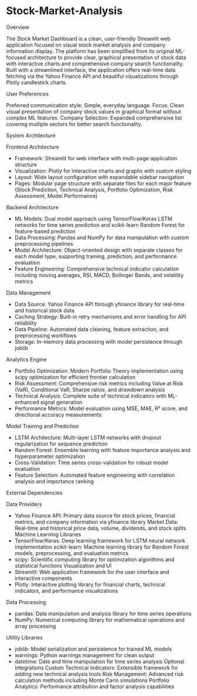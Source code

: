 # Stock-Market-Analysis
Overview

The Stock Market Dashboard is a clean, user-friendly Streamlit web application focused on visual stock market analysis and company information display. The platform has been simplified from its original ML-focused architecture to provide clear, graphical presentation of stock data with interactive charts and comprehensive company search functionality. Built with a streamlined interface, the application offers real-time data fetching via the Yahoo Finance API and beautiful visualizations through Plotly candlestick charts.

User Preferences

Preferred communication style: Simple, everyday language. Focus: Clean visual presentation of company stock values in graphical format without complex ML features. Company Selection: Expanded comprehensive list covering multiple sectors for better search functionality.

System Architecture

Frontend Architecture

* Framework: Streamlit for web interface with multi-page application structure
* Visualization: Plotly for interactive charts and graphs with custom styling
* Layout: Wide layout configuration with expandable sidebar navigation
* Pages: Modular page structure with separate files for each major feature (Stock Prediction, Technical Analysis, Portfolio Optimization, Risk Assessment, Model Performance)

Backend Architecture

* ML Models: Dual model approach using TensorFlow/Keras LSTM networks for time series prediction and scikit-learn Random Forest for feature-based prediction
* Data Processing: Pandas and NumPy for data manipulation with custom preprocessing pipelines
* Model Architecture: Object-oriented design with separate classes for each model type, supporting training, prediction, and performance evaluation
* Feature Engineering: Comprehensive technical indicator calculation including moving averages, RSI, MACD, Bollinger Bands, and volatility metrics

Data Management

* Data Source: Yahoo Finance API through yfinance library for real-time and historical stock data
* Caching Strategy: Built-in retry mechanisms and error handling for API reliability
* Data Pipeline: Automated data cleaning, feature extraction, and preprocessing workflows
* Storage: In-memory data processing with model persistence through joblib

Analytics Engine

* Portfolio Optimization: Modern Portfolio Theory implementation using scipy optimization for efficient frontier calculation
* Risk Assessment: Comprehensive risk metrics including Value at Risk (VaR), Conditional VaR, Sharpe ratios, and drawdown analysis
* Technical Analysis: Complete suite of technical indicators with ML-enhanced signal generation
* Performance Metrics: Model evaluation using MSE, MAE, R² score, and directional accuracy measurements

Model Training and Prediction

* LSTM Architecture: Multi-layer LSTM networks with dropout regularization for sequence prediction
* Random Forest: Ensemble learning with feature importance analysis and hyperparameter optimization
* Cross-Validation: Time series cross-validation for robust model evaluation
* Feature Selection: Automated feature engineering with correlation analysis and importance ranking

External Dependencies

Data Providers

* Yahoo Finance API: Primary data source for stock prices, financial metrics, and company information via yfinance library
Market Data: Real-time and historical price data, volume, dividends, and stock splits
Machine Learning Libraries
* TensorFlow/Keras: Deep learning framework for LSTM neural network implementation
scikit-learn: Machine learning library for Random Forest models, preprocessing, and evaluation metrics
* scipy: Scientific computing library for optimization algorithms and statistical functions
Visualization and UI
* Streamlit: Web application framework for the user interface and interactive components
* Plotly: Interactive plotting library for financial charts, technical indicators, and performance visualizations

Data Processing

* pandas: Data manipulation and analysis library for time series operations
* NumPy: Numerical computing library for mathematical operations and array processing

Utility Libraries

* joblib: Model serialization and persistence for trained ML models
* warnings: Python warnings management for clean output
* datetime: Date and time manipulation for time series analysis
Optional Integrations
Custom Technical Indicators: Extensible framework for adding new technical analysis tools
Risk Management: Advanced risk calculation methods including Monte Carlo simulations
Portfolio Analytics: Performance attribution and factor analysis capabilities

